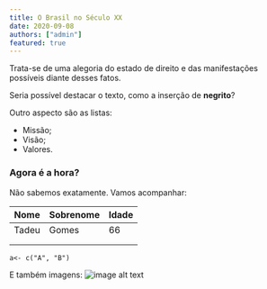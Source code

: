 ```yaml
---
title: O Brasil no Século XX
date: 2020-09-08
authors: ["admin"]
featured: true
---
```


Trata-se de uma alegoria do estado de direito e das manifestações possíveis diante desses fatos. 

Seria possível destacar o texto, como a inserção de **negrito**? 

Outro aspecto são as listas: 

- Missão;
- Visão; 
- Valores. 

### Agora é a hora? 



Não sabemos exatamente. Vamos acompanhar: 

| Nome  | Sobrenome | Idade |
| ----- | --------- | ----- |
| Tadeu | Gomes     | 66    |
|       |           |       |
|       |           |       |

`a<- c("A", "B")`



E também imagens: 
![image alt text](/feature.png)
